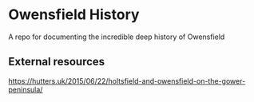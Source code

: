 # Owensfield History

A repo for documenting the incredible deep history of Owensfield


## External resources
https://hutters.uk/2015/06/22/holtsfield-and-owensfield-on-the-gower-peninsula/
